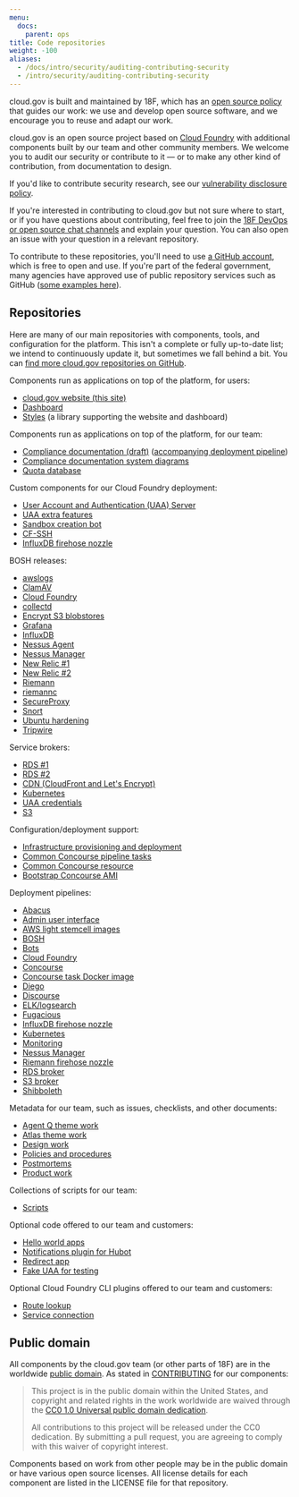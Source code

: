 ```yaml
---
menu:
  docs:
    parent: ops
title: Code repositories
weight: -100
aliases:
  - /docs/intro/security/auditing-contributing-security
  - /intro/security/auditing-contributing-security
---
```


cloud.gov is built and maintained by 18F, which has an [open source policy](https://18f.gsa.gov/open-source-policy/) that guides our work: we use and develop open source software, and we encourage you to reuse and adapt our work.

cloud.gov is an open source project based on [Cloud Foundry](https://www.cloudfoundry.org/) with additional components built by our team and other community members. We welcome you to audit our security or contribute to it — or to make any other kind of contribution, from documentation to design.

If you'd like to contribute security research, see our [vulnerability disclosure policy](https://18f.gsa.gov/vulnerability-disclosure-policy/).

If you're interested in contributing to cloud.gov but not sure where to start, or if you have questions about contributing, feel free to join the [18F DevOps or open source chat channels](https://chat.18f.gov/) and explain your question. You can also open an issue with your question in a relevant repository.

To contribute to these repositories, you'll need to use [a GitHub account](https://help.github.com/articles/signing-up-for-a-new-github-account/), which is free to open and use. If you're part of the federal government, many agencies have approved use of public repository services such as GitHub ([some examples here](https://18f.gsa.gov/2016/08/08/facts-about-publishing-open-source-code-in-government/)).

## Repositories

Here are many of our main repositories with components, tools, and configuration for the platform. This isn't a complete or fully up-to-date list; we intend to continuously update it, but sometimes we fall behind a bit. You can [find more cloud.gov repositories on GitHub](https://github.com/search?utf8=%E2%9C%93&q=user%3A18F+%28cf+OR+cg+OR+%22cloud+foundry%22+OR+cloud.gov%29+NOT+cfn+fork%3Atrue&type=Repositories&ref=advsearch&l=&l=).

Components run as applications on top of the platform, for users:

- [cloud.gov website (this site)](https://github.com/18F/cg-site)
- [Dashboard](https://github.com/18F/cg-dashboard)
- [Styles](https://github.com/18F/cg-style) (a library supporting the website and dashboard)

Components run as applications on top of the platform, for our team:

- [Compliance documentation (draft)](https://github.com/18F/cg-compliance) ([accompanying deployment pipeline](https://github.com/18F/cg-deploy-compliance-documentation))
- [Compliance documentation system diagrams](https://github.com/18F/cg-diagrams)
- [Quota database](https://github.com/18F/cg-quotas-db)

Custom components for our Cloud Foundry deployment:

- [User Account and Authentication (UAA) Server](https://github.com/18F/cg-uaa)
- [UAA extra features](https://github.com/18F/cg-uaa-extras)
- [Sandbox creation bot](https://github.com/18F/cg-sandbox-bot)
- [CF-SSH](https://github.com/18F/cf-ssh)
- [InfluxDB firehose nozzle](https://github.com/18F/influxdb-firehose-nozzle)

BOSH releases:

- [awslogs](https://github.com/18F/cg-awslogs-boshrelease)
- [ClamAV](https://github.com/18F/cg-clamav-boshrelease)
- [Cloud Foundry](https://github.com/18F/cg-cf-release)
- [collectd](https://github.com/18F/cg-collectd-boshrelease)
- [Encrypt S3 blobstores](https://github.com/18F/cg-encrypt-blobstore-boshrelease)
- [Grafana](https://github.com/18F/cg-grafana-boshrelease)
- [InfluxDB](https://github.com/18F/cg-influxdb-boshrelease)
- [Nessus Agent](https://github.com/18F/cg-nessus-agent-boshrelease)
- [Nessus Manager](https://github.com/18F/cg-nessus-manager-boshrelease)
- [New Relic #1](https://github.com/cloudfoundry-community/newrelic-boshrelease)
- [New Relic #2](https://github.com/18F/cg-newrelic-boshrelease)
- [Riemann](https://github.com/18F/cg-riemann-boshrelease)
- [riemannc](https://github.com/18F/cg-riemannc-boshrelease)
- [SecureProxy](https://github.com/18F/cg-secureproxy-boshrelease)
- [Snort](https://github.com/18F/cg-snort-boshrelease)
- [Ubuntu hardening](https://github.com/18F/cg-harden-boshrelease)
- [Tripwire](https://github.com/18F/cg-tripwire-boshrelease)

Service brokers:

- [RDS #1](https://github.com/cloudfoundry-community/rds-broker)
- [RDS #2](https://github.com/18F/aws-broker)
- [CDN (CloudFront and Let's Encrypt)](https://github.com/18F/cf-cdn-service-broker)
- [Kubernetes](https://github.com/18F/kubernetes-broker)
- [UAA credentials](https://github.com/cloudfoundry-community/uaa-credentials-broker)
- [S3](https://github.com/cloudfoundry-community/s3-broker)

Configuration/deployment support:

- [Infrastructure provisioning and deployment](https://github.com/18F/cg-provision)
- [Common Concourse pipeline tasks](https://github.com/18F/cg-pipeline-tasks)
- [Common Concourse resource](https://github.com/18F/cg-common-resource)
- [Bootstrap Concourse AMI](https://github.com/18F/cg-bootstrap-concourse-ami)

Deployment pipelines:

- [Abacus](https://github.com/18F/cg-deploy-abacus)
- [Admin user interface](https://github.com/18F/cg-deploy-admin-ui)
- [AWS light stemcell images](https://github.com/18F/cg-deploy-aws-light-stemcell-builder)
- [BOSH](https://github.com/18F/cg-deploy-bosh)
- [Bots](https://github.com/18F/cg-deploy-bots)
- [Cloud Foundry](https://github.com/18F/cg-deploy-cf)
- [Concourse](https://github.com/18F/cg-deploy-concourse)
- [Concourse task Docker image](https://github.com/18F/cg-deploy-concourse-docker-image)
- [Diego](https://github.com/18F/cg-deploy-diego)
- [Discourse](https://github.com/18F/cg-deploy-discourse)
- [ELK/logsearch](https://github.com/18F/cg-deploy-logsearch)
- [Fugacious](https://github.com/18F/cg-deploy-fugacious)
- [InfluxDB firehose nozzle](https://github.com/18F/cg-deploy-influxdb-firehose-nozzle)
- [Kubernetes](https://github.com/18F/cg-deploy-kubernetes)
- [Monitoring](https://github.com/18F/cg-deploy-monitoring)
- [Nessus Manager](https://github.com/18F/cg-deploy-nessus-manager)
- [Riemann firehose nozzle](https://github.com/18F/cg-deploy-riemann-firehose-nozzle)
- [RDS broker](https://github.com/18F/cg-deploy-rds-broker)
- [S3 broker](https://github.com/18F/cg-deploy-s3-broker)
- [Shibboleth](https://github.com/18F/cg-deploy-shibboleth)

Metadata for our team, such as issues, checklists, and other documents:

- [Agent Q theme work](https://github.com/18F/cg-agent-q)
- [Atlas theme work](https://github.com/18F/cg-atlas)
- [Design work](https://github.com/18F/cg-design)
- [Policies and procedures](https://github.com/18F/compliance-docs)
- [Postmortems](https://github.com/18F/cg-postmortems)
- [Product work](https://github.com/18F/cg-product)

Collections of scripts for our team:

- [Scripts](https://github.com/18F/cg-scripts)

Optional code offered to our team and customers:

- [Hello world apps](https://github.com/18F/cf-hello-worlds)
- [Notifications plugin for Hubot](https://github.com/18F/hubot-cf-notifications)
- [Redirect app](https://github.com/18F/cf-redirect)
- [Fake UAA for testing](https://github.com/18F/cg-fake-uaa)

Optional Cloud Foundry CLI plugins offered to our team and customers:

- [Route lookup](https://github.com/18F/cf-route-lookup)
- [Service connection](https://github.com/18F/cf-service-connect)

## Public domain

All components by the cloud.gov team (or other parts of 18F) are in the worldwide [public domain](https://github.com/18F/cg-site/blob/master/LICENSE.md). As stated in [CONTRIBUTING](https://github.com/18F/cg-site/blob/master/CONTRIBUTING.md) for our components:

> This project is in the public domain within the United States, and copyright and related rights in the work worldwide are waived through the [CC0 1.0 Universal public domain dedication](https://creativecommons.org/publicdomain/zero/1.0/).
>
> All contributions to this project will be released under the CC0 dedication. By submitting a pull request, you are agreeing to comply with this waiver of copyright interest.

Components based on work from other people may be in the public domain or have various open source licenses. All license details for each component are listed in the LICENSE file for that repository.
